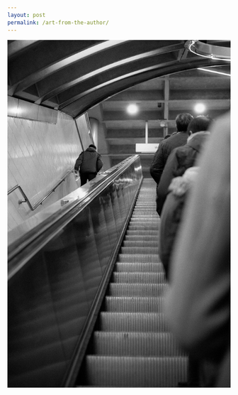 ```yaml
---
layout: post
permalink: /art-from-the-author/
---
```


<img class="author-art"
     alt="Film" title="Film"
     src="/images/Liz-21Film.jpg" />
